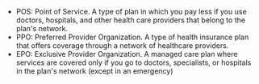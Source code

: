 - POS: Point of Service. A type of plan in which you pay less if you use doctors, hospitals, and other health care providers that belong to the plan's network.
- PPO: Preferred Provider Organization. A type of health insurance plan that offers coverage through a network of healthcare providers.
- EPO: Exclusive Provider Organization. A managed care plan where services are covered only if you go to doctors, specialists, or hospitals in the plan's network (except in an emergency)

